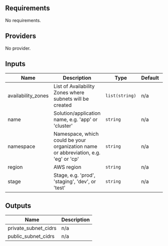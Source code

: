 ## Requirements

No requirements.

## Providers

No provider.

## Inputs

| Name | Description | Type | Default | Required |
|------|-------------|------|---------|:--------:|
| availability\_zones | List of Availability Zones where subnets will be created | `list(string)` | n/a | yes |
| name | Solution/application name, e.g. 'app' or 'cluster' | `string` | n/a | yes |
| namespace | Namespace, which could be your organization name or abbreviation, e.g. 'eg' or 'cp' | `string` | n/a | yes |
| region | AWS region | `string` | n/a | yes |
| stage | Stage, e.g. 'prod', 'staging', 'dev', or 'test' | `string` | n/a | yes |

## Outputs

| Name | Description |
|------|-------------|
| private\_subnet\_cidrs | n/a |
| public\_subnet\_cidrs | n/a |
